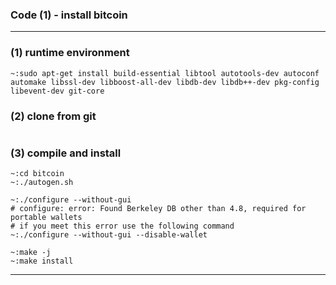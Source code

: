 ### **Code (1) - install bitcoin**

<hr>

### (1) runtime environment
```
~:sudo apt-get install build-essential libtool autotools-dev autoconf automake libssl-dev libboost-all-dev libdb-dev libdb++-dev pkg-config libevent-dev git-core
```
### (2) clone from git
```
```

### (3)  compile and install
```
~:cd bitcoin
~:./autogen.sh

~:./configure --without-gui
# configure: error: Found Berkeley DB other than 4.8, required for portable wallets
# if you meet this error use the following command
~:./configure --without-gui --disable-wallet

~:make -j
~:make install
```

<hr>